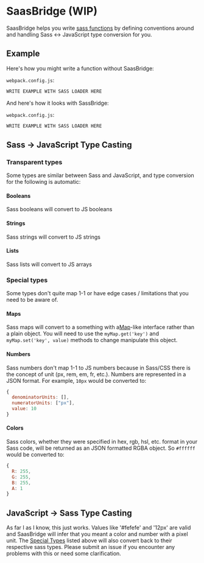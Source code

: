 # SaasBridge (WIP)

SaasBridge helps you write [sass functions](https://github.com/sass/node-sass#functions--v300---experimental) by defining conventions around and handling Sass <-> JavaScript type conversion for you.

## Example

Here's how you might write a function without SaasBridge:

`webpack.config.js`:
```js
WRITE EXAMPLE WITH SASS LOADER HERE
```

And here's how it looks with SassBridge:

`webpack.config.js`:
```js
WRITE EXAMPLE WITH SASS LOADER HERE
```

## Sass -> JavaScript Type Casting

### Transparent types

Some types are similar between Sass and JavaScript, and type conversion for the following is automatic:

#### Booleans
Sass booleans will convert to JS booleans

#### Strings
Sass strings will convert to JS strings

#### Lists
Sass lists will convert to JS arrays

### Special types

Some types don't quite map 1-1 or have edge cases / limitations that you need to be aware of. 

#### Maps
Sass maps will convert to a something with a[Map](https://developer.mozilla.org/en-US/docs/Web/JavaScript/Reference/Global_Objects/Map)-like interface rather than a plain object. You will need to use the `myMap.get('key')` and `myMap.set('key', value)` methods to change manipulate this object.

#### Numbers
Sass numbers don't map 1-1 to JS numbers because in Sass/CSS there is the concept of unit (px, rem, em, fr, etc.). Numbers are represented in a JSON format. For example, `10px` would be converted to:

```js
{
  denominatorUnits: [],
  numeratorUnits: ["px"],
  value: 10
}
```

#### Colors
Sass colors, whether they were specified in hex, rgb, hsl, etc. format in your Sass code, will be returned as an JSON formatted RGBA object. So `#ffffff` would be converted to:

```js
{
  R: 255,
  G: 255,
  B: 255,
  A: 1
}
```

## JavaScript -> Sass Type Casting

As far I as I know, this just works. Values like '#fefefe' and '12px' are valid and SaasBridge will infer that you meant a color and number with a pixel unit. The [Special Types](#special-types) listed above will also convert back to their respective sass types. Please submit an issue if you encounter any problems with this or need some clarification.